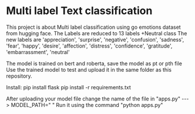 # Multi label Text classification
This project is about Multi label classification using go emotions dataset from hugging face. The Labels are reduced to 13 labels +Neutral class The new labels are 'appreciation', 'surprise', 'negative', 'confusion', 'sadness', 'fear', 'happy', 'desire', 'affection', 'distress', 'confidence', 'gratitude', 'embarrassment', 'neutral'

The model is trained on bert and roberta, save the model as pt or pth file Use the trained model to test and upload it in the same folder as this repository.

Install: pip install flask pip install -r requirements.txt

After uploading your model file change the name of the file in "apps.py" ---> MODEL_PATH=" " Run it using the command "python apps.py"
